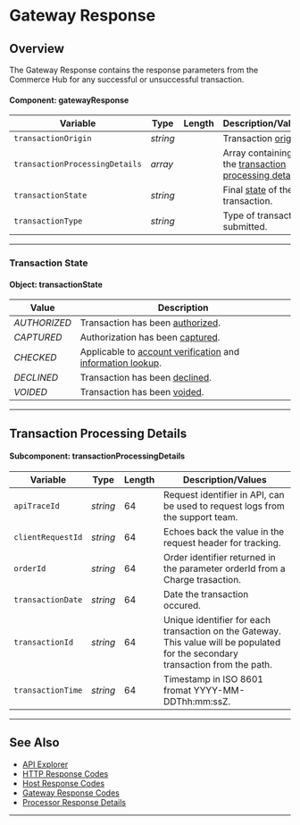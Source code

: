 # Gateway Response

## Overview

The Gateway Response contains the response parameters from the Commerce Hub for any successful or unsuccessful transaction.

#### Component: gatewayResponse

| Variable | Type | Length | Description/Values |
| ----- | ----- | ----- | ----- |
| `transactionOrigin` | *string* | | Transaction [origin](?path=docs/Resources/Master-Data/Transaction-Interaction.md#transactionorigins). |
| `transactionProcessingDetails` | *array* | | Array containing the [transaction processing details](#transactionprocessingdetails). |
| `transactionState` | *string* | | Final [state](#transactionstate) of the transaction. |
| `transactionType` | *string* | | Type of transaction submitted. |

---

### Transaction State

#### Object: transactionState

| Value | Description |
|-------|-------------|
| *AUTHORIZED* | Transaction has been [authorized](?path=docs/Resources/API-Documents/Payments/Charges.md). |
| *CAPTURED* | Authorization has been [captured](?path=docs/Resources/API-Documents/Payments/Capture.md). |
| *CHECKED* | Applicable to [account verification](?path=docs/Resources/API-Documents/Payments_VAS/Verification.md) and [information lookup](?path=docs/Resources/API-Documents/Payments/Information-Lookup.md). |
| *DECLINED* | Transaction has been [declined](?path=docs/Resources/Guides/Response-Codes/Gateway.md). |
| *VOIDED* | Transaction has been [voided](?path=docs/Resources/API-Documents/Payments/Cancel.md). |

<!-- COMPLETED_GET, INITIALIZED, PENDING, READY, TEMPLATE, SETTLED, WAITING -->

---

## Transaction Processing Details

#### Subcomponent: transactionProcessingDetails

| Variable | Type | Length | Description/Values |
| ----- | ----- | ----- | ----- |
| `apiTraceId` | *string* | 64 | Request identifier in API, can be used to request logs from the support team. |
| `clientRequestId` | *string* | 64 | Echoes back the value in the request header for tracking. |
| `orderId` | *string* | 64 | Order identifier returned in the parameter orderId from a Charge trasaction. |
| `transactionDate` | *string* | 64 | Date the transaction occured. |
| `transactionId` | *string* | 64 | Unique identifier for each transaction on the Gateway. This value will be populated for the secondary transaction from the path. |
| `transactionTime` | *string* | 64 | Timestamp in ISO 8601 fromat YYYY-MM-DDThh:mm:ssZ.

---

## See Also
- [API Explorer](../api/?type=post&path=/payments/v1/charges)
- [HTTP Response Codes](?path=docs/Resources/Guides/Response-Codes/HTTP.md)
- [Host Response Codes](?path=docs/Resources/Guides/Response-Codes/Bank-Issuer.md)
- [Gateway Response Codes](?path=docs/Resources/Guides/Response-Codes/Gateway.md)
- [Processor Response Details](?path=docs/Resources/Master-Data/Processor-Response-Details.md)

---